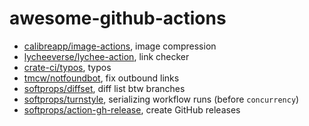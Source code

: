 # awesome-github-actions

- [calibreapp/image-actions](https://github.com/calibreapp/image-actions), image compression
- [lycheeverse/lychee-action](https://github.com/lycheeverse/lychee-action), link checker
- [crate-ci/typos](https://github.com/crate-ci/typos), typos
- [tmcw/notfoundbot](https://github.com/tmcw/notfoundbot), fix outbound links
- [softprops/diffset](https://github.com/softprops/diffset), diff list btw branches
- [softprops/turnstyle](https://github.com/softprops/turnstyle), serializing workflow runs (before `concurrency`)
- [softprops/action-gh-release](https://github.com/softprops/action-gh-release), create GitHub releases

